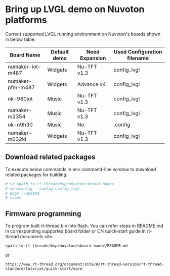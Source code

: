 # Bring up LVGL demo on Nuvoton platforms

Current supported LVGL running environment on Nuvoton's boards shown in below table:

| **Board Name** | **Default demo** | **Need Expansion** | **Used Configuration filename** |
| -------------- | ------------------------------- | ---------------- | ----------- |
| numaker-iot-m487 | Widgets | Nu-TFT v1.3 | config_lvgl |
| numaker-pfm-m487 | Widgets | Advance v4 | config_lvgl |
| nk-980iot | Music | Nu-TFT v1.3 | config_lvgl |
| numaker-m2354 | Music | Nu-TFT v1.3 | config_lvgl |
| nk-n9h30 | Music | No | .config |
| numaker-m032ki | Widgets | Nu-TFT v1.3 | config_lvgl |

## Download related packages

To execute below commands in env command-line window to download related packages for building.

```bash
# cd <path-to-rt-thread>bsp/nuvoton/<board-name>
# menuconfig --config config_lvgl
# pkgs --update
# scons
```

## Firmware programming

To program built rt-thread.bin into flash. You can refer steps in README.md in corresponding supported board folder or CN quick-start guide in rt-thread documents site.

```
<path-to-rt-thread>/bsp/nuvoton/<board-name>/README.md
```

   or

```
https://www.rt-thread.org/document/site/#/rt-thread-version/rt-thread-standard/tutorial/quick-start/more
```
